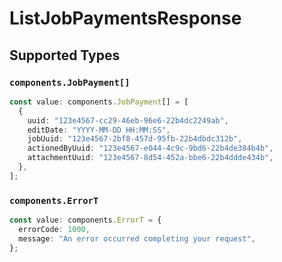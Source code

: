 # ListJobPaymentsResponse


## Supported Types

### `components.JobPayment[]`

```typescript
const value: components.JobPayment[] = [
  {
    uuid: "123e4567-cc29-46eb-96e6-22b4dc2249ab",
    editDate: "YYYY-MM-DD HH:MM:SS",
    jobUuid: "123e4567-2bf8-457d-95fb-22b4dbdc312b",
    actionedByUuid: "123e4567-e044-4c9c-9bd6-22b4de384b4b",
    attachmentUuid: "123e4567-8d54-452a-bbe6-22b4ddde434b",
  },
];
```

### `components.ErrorT`

```typescript
const value: components.ErrorT = {
  errorCode: 1000,
  message: "An error occurred completing your request",
};
```

